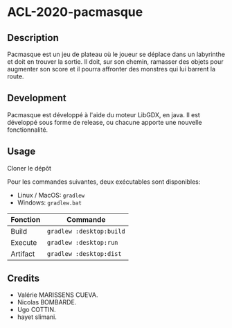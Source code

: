 # ACL-2020-pacmasque

## Description

Pacmasque est un jeu de plateau où le joueur se déplace dans un labyrinthe et 
doit en trouver la sortie. Il doit, sur son chemin, ramasser des objets pour 
augmenter son score et il pourra affronter des monstres qui lui barrent la 
route.

## Development

Pacmasque est développé à l'aide du moteur LibGDX, en java. Il est développé 
sous forme de release, ou chacune apporte une nouvelle fonctionnalité.

## Usage

Cloner le dépôt

Pour les commandes suivantes, deux exécutables sont disponibles:
- Linux / MacOS: `gradlew`
- Windows: `gradlew.bat`

| Fonction | Commande |
|---|---|
| Build | `gradlew :desktop:build` |
| Execute | `gradlew :desktop:run` |
| Artifact | `gradlew :desktop:dist` |

## Credits
- Valérie MARISSENS CUEVA.  
- Nicolas BOMBARDE.  
- Ugo COTTIN.  
- hayet slimani.